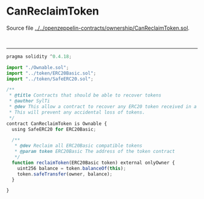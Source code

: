 # CanReclaimToken

Source file [../../openzeppelin-contracts/ownership/CanReclaimToken.sol](../../openzeppelin-contracts/ownership/CanReclaimToken.sol).

<br />

<hr />

```javascript
pragma solidity ^0.4.18;

import "./Ownable.sol";
import "../token/ERC20Basic.sol";
import "../token/SafeERC20.sol";

/**
 * @title Contracts that should be able to recover tokens
 * @author SylTi
 * @dev This allow a contract to recover any ERC20 token received in a contract by transferring the balance to the contract owner.
 * This will prevent any accidental loss of tokens.
 */
contract CanReclaimToken is Ownable {
  using SafeERC20 for ERC20Basic;

  /**
   * @dev Reclaim all ERC20Basic compatible tokens
   * @param token ERC20Basic The address of the token contract
   */
  function reclaimToken(ERC20Basic token) external onlyOwner {
    uint256 balance = token.balanceOf(this);
    token.safeTransfer(owner, balance);
  }

}

```
